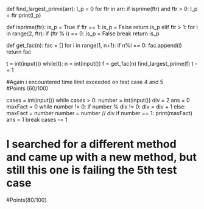 def find_largest_prime(arr):
    l_p = 0
    for ftr in arr:
        if isprime(ftr) and ftr > 0:
            l_p = ftr
    print(l_p)
            
def isprime(ftr):
    is_p = True
    if ftr == 1:
        is_p = False
        return is_p
    elif ftr > 1:
        for i in range(2, ftr):
            if (ftr % i) == 0:
                is_p = False
                break
    return is_p
    

    
def get_fac(n):
    fac = []
    for i in range(1, n+1):
        if n%i == 0:
            fac.append(i)
    return fac

t = int(input())
while(t):
    n = int(input())
    f = get_fac(n)
    find_largest_prime(f)
    t -= 1
        
#Again i encountered time limit exceeded on test case 4 and 5         
#Points (60/100)

cases = int(input())
while cases > 0:
	number = int(input())
	div = 2
	ans = 0
	maxFact = 0
	while number != 0:
	    if number % div != 0:
		div = div + 1
	    else:
		maxFact = number
		number = number // div
		if number == 1:
		    print(maxFact)
		    ans = 1
		    break
cases -= 1

# I searched for a different method and came up with a new method, but still this one is failing the 5th test case
#Points(80/100)



